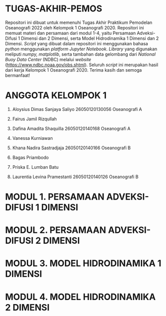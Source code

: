 # TUGAS-AKHIR-PEMOS

Repositori ini dibuat untuk memenuhi Tugas Akhir Praktikum Pemodelan Oseanografi 2022 oleh Kelompok 1 Oseanografi 2020. Repositori ini memuat materi dan persamaan dari modul 1-4, yaitu Persamaan Adveksi-Difusi 1 Dimensi dan 2 Dimensi, serta Model Hidrodinamika 1 Dimensi dan 2 Dimensi. _Script_ yang dibuat dalam repositori ini menggunakan bahasa _python_ menggunakan _platform Jupyter Notebook_. _Library_ yang digunakan meliputi _numpy, matplotlib_, serta tambahan data gelombang dari _National Buoy Data Center_ (NDBC) melalui _website_ (https://www.ndbc.noaa.gov/obs.shtml). Seluruh _script_ ini merupakan hasil dari kerja Kelompok 1 Oseanografi 2020.
Terima kasih dan semoga bermanfaat!

# ANGGOTA KELOMPOK 1
1. Aloysius Dimas Sanjaya Saliyo          26050120130056  Oseanografi A

2. Fairus Jamil Rizqullah

3. Dafina Amadita Shaquilla               26050120140168  Oseanografi A

4. Vanessa Kurniawan

5. Khana Nadira Sastradjaja               26050120140166  Oseanografi B

6. Bagas Priambodo

7. Priska E. Lumban Batu

8. Laurentia Levina Pramestanti           26050120140126 Oseanografi B

# MODUL 1. PERSAMAAN ADVEKSI-DIFUSI 1 DIMENSI

# MODUL 2. PERSAMAAN ADVEKSI-DIFUSI 2 DIMENSI

# MODUL 3. MODEL HIDRODINAMIKA 1 DIMENSI

# MODUL 4. MODEL HIDRODINAMIKA 2 DIMENSI
